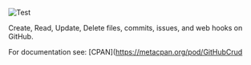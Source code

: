 ![Test](https://github.com/philiprbrenan/GitHubCrud/workflows/Test/badge.svg)

Create, Read, Update, Delete files, commits, issues, and web hooks on GitHub.

For documentation see: [CPAN](https://metacpan.org/pod/GitHubCrud